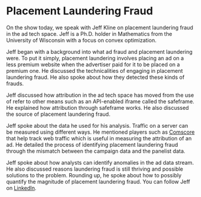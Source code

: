 # Placement Laundering Fraud

On the show today, we speak with Jeff Kline on placement laundering fraud in the ad tech space. Jeff is a Ph.D. holder in Mathematics from the University of Wisconsin with a focus on convex optimization. 

Jeff began with a background into what ad fraud and placement laundering were. To put it simply, placement laundering involves placing an ad on a less premium website when the advertiser paid for it to be placed on a premium one. He discussed the technicalities of engaging in placement laundering fraud. He also spoke about how they detected these kinds of frauds.

Jeff discussed how attribution in the ad tech space has moved from the use of refer to other means such as an API-enabled iframe called the safeframe. He explained how attribution through safeframe works. He also discussed the source of placement laundering fraud.

Jeff spoke about the data he used for his analysis. Traffic on a server can be measured using different ways. He mentioned players such as [Comscore](https://www.comscore.com/) that help track web traffic which is useful in measuring the attribution of an ad. He detailed the process of identifying placement laundering fraud through the mismatch between the campaign data and the panelist data.

Jeff spoke about how analysts can identify anomalies in the ad data stream.  He also discussed reasons laundering fraud is still thriving and possible solutions to the problem. Rounding up, he spoke about how to possibly quantify the magnitude of placement laundering fraud. You can follow Jeff on [LinkedIn](https://www.linkedin.com/in/jeff-kline/).
